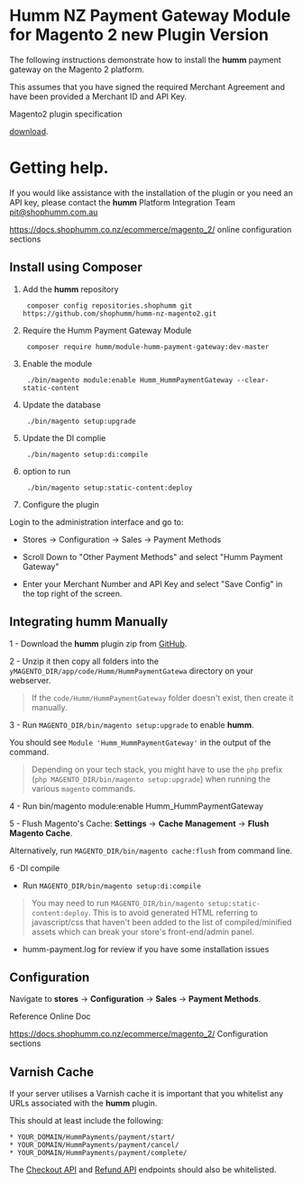 # Humm NZ Payment Gateway Module for Magento 2 new Plugin Version 

The following instructions demonstrate how to install the **humm** payment gateway on the Magento 2 platform.

This assumes that you have signed the required Merchant Agreement and have been provided a Merchant ID and API Key.

Magento2 plugin specification 

[download](https://github.com/shophumm/humm-nz-magento2/blob/master/Magento2%20plugin.pdf).

# Getting help. 

If you would like assistance with the installation of the plugin or you need an API key, please contact the **humm** Platform Integration Team pit@shophumm.com.au

https://docs.shophumm.co.nz/ecommerce/magento_2/  online configuration sections



## Install using Composer 

1. Add the **humm** repository

        composer config repositories.shophumm git https://github.com/shophumm/humm-nz-magento2.git

2. Require the Humm Payment Gateway Module

        composer require humm/module-humm-payment-gateway:dev-master

3. Enable the module
       
        ./bin/magento module:enable Humm_HummPaymentGateway --clear-static-content

4. Update the database

        ./bin/magento setup:upgrade
        
5. Update the DI complie

        ./bin/magento setup:di:compile  
        
6. option to run 
 
        ./bin/magento setup:static-content:deploy 
               
7.  Configure the plugin

Login to the  administration interface and go to:
  
 * Stores → Configuration → Sales → Payment Methods 

 * Scroll Down to "Other Payment Methods" and select "Humm Payment Gateway" 

 * Enter your Merchant Number and API Key and select "Save Config" in the top right of the screen. 


## Integrating **humm** Manually

1 - Download the **humm** plugin zip from [GitHub](https://github.com/shophumm/humm-nz-magento2.git).

2 - Unzip it then copy all folders into the `yMAGENTO_DIR/app/code/Humm/HummPaymentGatewa` directory on your webserver.

>  If the `code/Humm/HummPaymentGateway` folder doesn't exist, then create it manually.

3 - Run `MAGENTO_DIR/bin/magento setup:upgrade` to enable **humm**.

   You should see `Module 'Humm_HummPaymentGateway'` in the output of the command.

>  Depending on your tech stack, you might have to use the <code>php</code> prefix (`php MAGENTO_DIR/bin/magento setup:upgrade`) when running the various <code>magento</code> commands.

4 - Run bin/magento module:enable Humm_HummPaymentGateway

5 - Flush Magento's Cache: **Settings** → **Cache Management** → **Flush Magento Cache**.

Alternatively, run <code>MAGENTO_DIR/bin/magento cache:flush</code> from command line.

6  -DI compile

  - Run `MAGENTO_DIR/bin/magento setup:di:compile`

> You may need to run `MAGENTO_DIR/bin/magento setup:static-content:deploy`. This is to avoid generated HTML referring to javascript/css that haven't been added to the list of compiled/minified assets which can break your store's front-end/admin panel.

* humm-payment.log for review if you have some installation issues

## Configuration

Navigate to **stores** → **Configuration** → **Sales** → **Payment Methods**.


Reference Online Doc

 https://docs.shophumm.co.nz/ecommerce/magento_2/ Configuration sections


## Varnish Cache

If your server utilises a Varnish cache it is important that you whitelist any URLs associated with the **humm** plugin.

This should at least include the following:
```
* YOUR_DOMAIN/HummPayments/payment/start/
* YOUR_DOMAIN/HummPayments/payment/cancel/
* YOUR_DOMAIN/HummPayments/payment/complete/
```
The [Checkout API](../../developer_resources/checkout_api/#humm-gateways) and [Refund API](../../developer_resources/refund_api/) endpoints should also be whitelisted.











